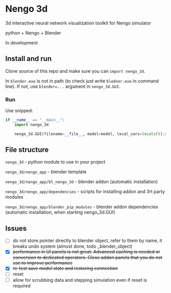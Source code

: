 # Nengo 3d

3d interactive neural network visualization toolkit for Nengo simulator

python + Nengo + Blender

In development

## Install and run

Clone source of this repo and make sure you can `import nengo_3d`.

In `blender.exe` is not in path (to check just write `bledner.exe` in command line). If not, use `blender=...` argument
in `nengo_3d.GUI`.

### Run

Use snipped:

```python
if __name__ == "__main__":
    import nengo_3d

    nengo_3d.GUI(filename=__file__, model=model, local_vars=locals()).start()
```

## File structure

`nengo_3d` - python module to use in your project

`nengo_3d/nengo_app` - blender template

`nengo_3d/nengo_app/bl_nengo_3d` - blender addon (automatic installation)

`nengo_3d/nengo_app/dependencies` - scripts for installing addon and 3rt party modules

`nengo_3d/nengo_app/blender_pip_modules` - blender addon dependencies (automatic installation, when starting nengo_3d.GUI)


## Issues

- [ ] do not store pointer directly to blender object, refer to them by name, it breaks undo system (almost done, todo _blender_object)
- [x] ~~performance in UI panels is not great. Advanced caching is needed or conversion to dedicated operators. Close
  addon panels that you do not use to improve performance~~
- [x] ~~re-test save model state and restoring connection~~
- [ ] reset 
- [ ] allow for scrubbing data and stepping simulation even if reset is required